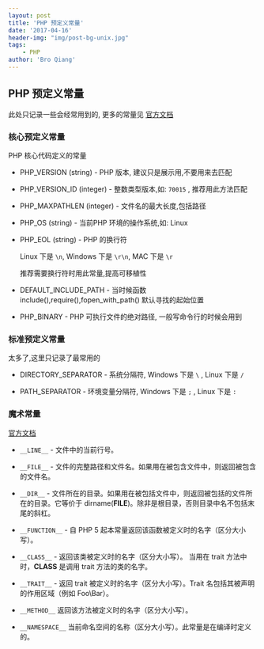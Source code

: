 ```yaml
---
layout: post
title: 'PHP 预定义常量'
date: '2017-04-16'
header-img: "img/post-bg-unix.jpg"
tags:
    - PHP
author: 'Bro Qiang'
---
```


## PHP 预定义常量

此处只记录一些会经常用到的, 更多的常量见 [官方文档](http://php.net/manual/en/reserved.constants.php)

### 核心预定义常量

PHP 核心代码定义的常量

- PHP_VERSION (string) - PHP 版本, 建议只是展示用,不要用来去匹配

- PHP_VERSION_ID (integer) - 整数类型版本,如: `70015` , 推荐用此方法匹配

- PHP_MAXPATHLEN (integer) - 文件名的最大长度,包括路径

- PHP_OS (string) - 当前PHP 环境的操作系统,如: Linux

- PHP_EOL (string) - PHP 的换行符

    Linux 下是 `\n`, Windows 下是 `\r\n`, MAC 下是 `\r`

    推荐需要换行符时用此常量,提高可移植性

- DEFAULT_INCLUDE_PATH - 当时候函数include(),require(),fopen_with_path() 默认寻找的起始位置

- PHP_BINARY - PHP 可执行文件的绝对路径, 一般写命令行的时候会用到

### 标准预定义常量

太多了,这里只记录了最常用的

- DIRECTORY_SEPARATOR - 系统分隔符, Windows 下是 `\` , Linux 下是 `/`

- PATH_SEPARATOR - 环境变量分隔符, Windows 下是 `;` , Linux 下是 `:`

### 魔术常量

[官方文档](http://php.net/manual/zh/language.constants.predefined.php)

- `__LINE__` - 文件中的当前行号。

- `__FILE__` - 文件的完整路径和文件名。如果用在被包含文件中，则返回被包含的文件名。

- `__DIR__` - 文件所在的目录。如果用在被包括文件中，则返回被包括的文件所在的目录。它等价于 dirname(__FILE__)。除非是根目录，否则目录中名不包括末尾的斜杠。

- `__FUNCTION__` - 自 PHP 5 起本常量返回该函数被定义时的名字（区分大小写）。

- `__CLASS__` - 返回该类被定义时的名字（区分大小写）。 当用在 trait 方法中时，__CLASS__ 是调用 trait 方法的类的名字。

- `__TRAIT__` - 返回 trait 被定义时的名字（区分大小写）。Trait 名包括其被声明的作用区域（例如 Foo\Bar）。

- `__METHOD__`  返回该方法被定义时的名字（区分大小写）。

- `__NAMESPACE__`   当前命名空间的名称（区分大小写）。此常量是在编译时定义的。

